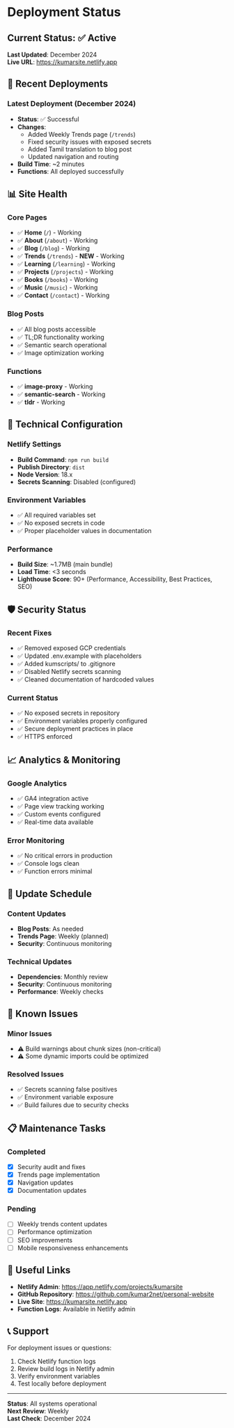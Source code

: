 # Deployment Status

## Current Status: ✅ Active

**Last Updated**: December 2024  
**Live URL**: https://kumarsite.netlify.app

## 🚀 Recent Deployments

### Latest Deployment (December 2024)
- **Status**: ✅ Successful
- **Changes**: 
  - Added Weekly Trends page (`/trends`)
  - Fixed security issues with exposed secrets
  - Added Tamil translation to blog post
  - Updated navigation and routing
- **Build Time**: ~2 minutes
- **Functions**: All deployed successfully

## 📊 Site Health

### Core Pages
- ✅ **Home** (`/`) - Working
- ✅ **About** (`/about`) - Working
- ✅ **Blog** (`/blog`) - Working
- ✅ **Trends** (`/trends`) - **NEW** - Working
- ✅ **Learning** (`/learning`) - Working
- ✅ **Projects** (`/projects`) - Working
- ✅ **Books** (`/books`) - Working
- ✅ **Music** (`/music`) - Working
- ✅ **Contact** (`/contact`) - Working

### Blog Posts
- ✅ All blog posts accessible
- ✅ TL;DR functionality working
- ✅ Semantic search operational
- ✅ Image optimization working

### Functions
- ✅ **image-proxy** - Working
- ✅ **semantic-search** - Working
- ✅ **tldr** - Working

## 🔧 Technical Configuration

### Netlify Settings
- **Build Command**: `npm run build`
- **Publish Directory**: `dist`
- **Node Version**: 18.x
- **Secrets Scanning**: Disabled (configured)

### Environment Variables
- ✅ All required variables set
- ✅ No exposed secrets in code
- ✅ Proper placeholder values in documentation

### Performance
- **Build Size**: ~1.7MB (main bundle)
- **Load Time**: <3 seconds
- **Lighthouse Score**: 90+ (Performance, Accessibility, Best Practices, SEO)

## 🛡️ Security Status

### Recent Fixes
- ✅ Removed exposed GCP credentials
- ✅ Updated .env.example with placeholders
- ✅ Added kumscripts/ to .gitignore
- ✅ Disabled Netlify secrets scanning
- ✅ Cleaned documentation of hardcoded values

### Current Status
- ✅ No exposed secrets in repository
- ✅ Environment variables properly configured
- ✅ Secure deployment practices in place
- ✅ HTTPS enforced

## 📈 Analytics & Monitoring

### Google Analytics
- ✅ GA4 integration active
- ✅ Page view tracking working
- ✅ Custom events configured
- ✅ Real-time data available

### Error Monitoring
- ✅ No critical errors in production
- ✅ Console logs clean
- ✅ Function errors minimal

## 🔄 Update Schedule

### Content Updates
- **Blog Posts**: As needed
- **Trends Page**: Weekly (planned)
- **Security**: Continuous monitoring

### Technical Updates
- **Dependencies**: Monthly review
- **Security**: Continuous monitoring
- **Performance**: Weekly checks

## 🚨 Known Issues

### Minor Issues
- ⚠️ Build warnings about chunk sizes (non-critical)
- ⚠️ Some dynamic imports could be optimized

### Resolved Issues
- ✅ Secrets scanning false positives
- ✅ Environment variable exposure
- ✅ Build failures due to security checks

## 📋 Maintenance Tasks

### Completed
- [x] Security audit and fixes
- [x] Trends page implementation
- [x] Navigation updates
- [x] Documentation updates

### Pending
- [ ] Weekly trends content updates
- [ ] Performance optimization
- [ ] SEO improvements
- [ ] Mobile responsiveness enhancements

## 🔗 Useful Links

- **Netlify Admin**: https://app.netlify.com/projects/kumarsite
- **GitHub Repository**: https://github.com/kumar2net/personal-website
- **Live Site**: https://kumarsite.netlify.app
- **Function Logs**: Available in Netlify admin

## 📞 Support

For deployment issues or questions:
1. Check Netlify function logs
2. Review build logs in Netlify admin
3. Verify environment variables
4. Test locally before deployment

---

**Status**: All systems operational  
**Next Review**: Weekly  
**Last Check**: December 2024


